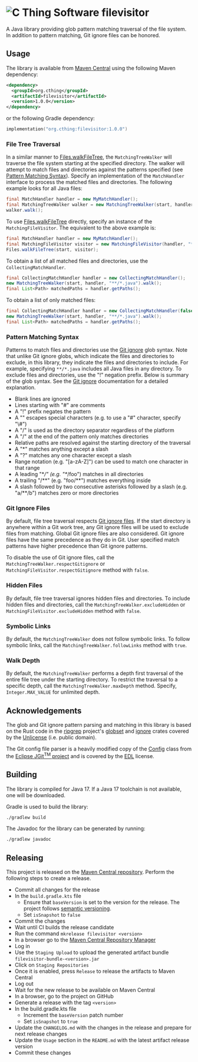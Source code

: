 # ![C Thing Software](https://www.cthing.com/branding/CThingSoftware-57x60.png "C Thing Software") filevisitor

A Java library providing glob pattern matching traversal of the file system. In addition to pattern matching,
Git ignore files can be honored.

## Usage
The library is available from [Maven Central](https://repo.maven.apache.org/maven2/org/cthing/filevisitor/) using
the following Maven dependency:
```xml
<dependency>
  <groupId>org.cthing</groupId>
  <artifactId>filevisitor</artifactId>
  <version>1.0.0</version>
</dependency>
```
or the following Gradle dependency:
```kotlin
implementation("org.cthing:filevisitor:1.0.0")
```

### File Tree Traversal
In a similar manner to [Files.walkFileTree](https://docs.oracle.com/en/java/javase/17/docs/api/java.base/java/nio/file/Files.html#walkFileTree(java.nio.file.Path,java.util.Set,int,java.nio.file.FileVisitor)),
the `MatchingTreeWalker` will traverse the file system starting at the specified directory. The walker will attempt
to match files and directories against the patterns specified (see [Pattern Matching Syntax](#pattern-matching-syntax)).
Specify an implementation of the `MatchHandler` interface to process the matched files and directories. The following
example looks for all Java files:

```java
final MatchHandler handler = new MyMatchHandler();
final MatchingTreeWalker walker = new MatchingTreeWalker(start, handler, "**/*.java");
walker.walk();
```

To use [Files.walkFileTree](https://docs.oracle.com/en/java/javase/17/docs/api/java.base/java/nio/file/Files.html#walkFileTree(java.nio.file.Path,java.util.Set,int,java.nio.file.FileVisitor))
directly, specify an instance of the `MatchingFileVisitor`.  The equivalent to the above example is:

```java
final MatchHandler handler = new MyMatchHandler();
final MatchingFileVisitor visitor = new MatchingFileVisitor(handler, "**/*.java");
Files.walkFileTree(start, visitor);
```

To obtain a list of all matched files and directories, use the `CollectingMatchHandler`.

```java
final CollectingMatchHandler handler = new CollectingMatchHandler();
new MatchingTreeWalker(start, handler, "**/*.java").walk();
final List<Path> matchedPaths = handler.getPaths();
```

To obtain a list of only matched files:

```java
final CollectingMatchHandler handler = new CollectingMatchHandler(false);
new MatchingTreeWalker(start, handler, "**/*.java").walk();
final List<Path> matchedPaths = handler.getPaths();
```

### Pattern Matching Syntax
Patterns to match files and directories use the [Git ignore](https://git-scm.com/docs/gitignore#_pattern_format)
glob syntax. Note that unlike Git ignore globs, which indicate the files and directories to exclude, in this
library, they indicate the files and directories to include. For example, specifying `**/*.java` includes
all Java files in any directory. To exclude files and directories, use the "!" negation prefix. Below is summary
of the glob syntax. See the [Git ignore](https://git-scm.com/docs/gitignore#_pattern_format) documentation for a
detailed explanation.

* Blank lines are ignored
* Lines starting with "#" are comments
* A "!" prefix negates the pattern
* A "\" escapes special characters (e.g. to use a "#" character, specify "\\#")
* A "/" is used as the directory separator regardless of the platform
* A "/" at the end of the pattern only matches directories
* Relative paths are resolved against the starting directory of the traversal
* A "*" matches anything except a slash
* A "?" matches any one character except a slash
* Range notation (e.g. "\[a-zA-Z]") can be used to match one character in that range
* A leading "\**/" (e.g. "\**/foo") matches in all directories
* A trailing "/\**" (e.g. "foo/**") matches everything inside
* A slash followed by two consecutive asterisks followed by a slash (e.g. "a/**/b") matches zero or more directories

### Git Ignore Files
By default, file tree traversal respects [Git ignore files](https://git-scm.com/docs/gitignore). If the start directory
is anywhere within a Git work tree, any Git ignore files will be used to exclude files from matching. Global Git
ignore files are also considered. Git ignore files have the same precedence as they do in Git. User specified match
patterns have higher precedence than Git ignore patterns.

To disable the use of Git ignore files, call the `MatchingTreeWalker.respectGitignore` or
`MatchingFileVisitor.respectGitignore` method with `false`.

### Hidden Files
By default, file tree traversal ignores hidden files and directories. To include hidden files and directories, call
the `MatchingTreeWalker.excludeHidden` or `MatchingFileVisitor.excludeHidden` method with `false`.

### Symbolic Links
By default, the `MatchingTreeWalker` does not follow symbolic links. To follow symbolic links, call the
`MatchingTreeWalker.followLinks` method with `true`.

### Walk Depth
By default, the `MatchingTreeWalker` performs a depth first traversal of the entire file tree under the starting
directory. To restrict the traversal to a specific depth, call the `MatchingTreeWalker.maxDepth` method. Specify,
`Integer.MAX_VALUE` for unlimited depth.

## Acknowledgements
The glob and Git ignore pattern parsing and matching in this library is based on the Rust code in the
[ripgrep](https://github.com/BurntSushi/ripgrep) project's
[globset](https://github.com/BurntSushi/ripgrep/tree/master/crates/globset) and
[ignore](https://github.com/BurntSushi/ripgrep/tree/master/crates/ignore) crates covered by the
[Unlicense](http://unlicense.org/) (i.e. public domain).

The Git config file parser is a heavily modified copy of the
[Config](https://eclipse.googlesource.com/jgit/jgit/+/refs/heads/master/org.eclipse.jgit/src/org/eclipse/jgit/lib/Config.java)
class from the [Eclipse JGit<sup>TM</sup> project](https://www.eclipse.org/jgit/) and is covered by the
[EDL](https://www.eclipse.org/org/documents/edl-v10.php) license.

## Building
The library is compiled for Java 17. If a Java 17 toolchain is not available, one will be downloaded.

Gradle is used to build the library:
```bash
./gradlew build
```
The Javadoc for the library can be generated by running:
```bash
./gradlew javadoc
```

## Releasing
This project is released on the [Maven Central repository](https://central.sonatype.com/artifact/org.cthing/filevisitor).
Perform the following steps to create a release.

- Commit all changes for the release
- In the `build.gradle.kts` file
    - Ensure that `baseVersion` is set to the version for the release. The project follows [semantic versioning](https://semver.org/).
    - Set `isSnapshot` to `false`
- Commit the changes
- Wait until CI builds the release candidate
- Run the command `mkrelease filevisitor <version>`
- In a browser go to the [Maven Central Repository Manager](https://s01.oss.sonatype.org/)
- Log in
- Use the `Staging Upload` to upload the generated artifact bundle `filevisitor-bundle-<version>.jar`
- Click on `Staging Repositories`
- Once it is enabled, press `Release` to release the artifacts to Maven Central
- Log out
- Wait for the new release to be available on Maven Central
- In a browser, go to the project on GitHub
- Generate a release with the tag `<version>`
- In the build.gradle.kts file
    - Increment the `baseVersion` patch number
    - Set `isSnapshot` to `true`
- Update the `CHANGELOG.md` with the changes in the release and prepare for next release changes
- Update the `Usage` section in the `README.md` with the latest artifact release version
- Commit these changes
